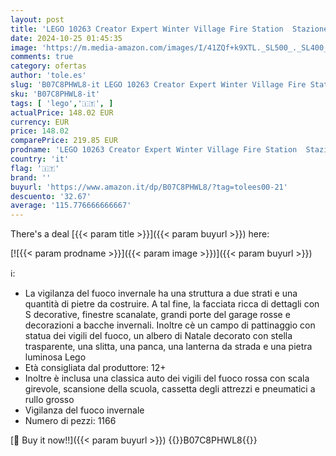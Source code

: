 ```yaml
---
layout: post
title: 'LEGO 10263 Creator Expert Winter Village Fire Station  Stazione dei vigili del fuoco per bambini'
date: 2024-10-25 01:45:35
image: 'https://m.media-amazon.com/images/I/41ZQf+k9XTL._SL500_._SL400_.jpg'
comments: true
category: ofertas
author: 'tole.es'
slug: 'B07C8PHWL8-it LEGO 10263 Creator Expert Winter Village Fire Station...'
sku: 'B07C8PHWL8-it'
tags: [ 'lego','🇮🇹', ]
actualPrice: 148.02 EUR
currency: EUR
price: 148.02
comparePrice: 219.85 EUR
prodname: 'LEGO 10263 Creator Expert Winter Village Fire Station  Stazione dei vigili del fuoco per bambini'
country: 'it'
flag: '🇮🇹'
brand: ''
buyurl: 'https://www.amazon.it/dp/B07C8PHWL8/?tag=tolees00-21'
descuento: '32.67'
average: '115.776666666667'
---
```


There's a deal [{{< param title >}}]({{< param buyurl >}})  here:

[![{{< param prodname >}}]({{< param image >}})]({{< param buyurl >}})

ℹ️:

- La vigilanza del fuoco invernale ha una struttura a due strati e una quantità di pietre da costruire. A tal fine, la facciata ricca di dettagli con S decorative, finestre scanalate, grandi porte del garage rosse e decorazioni a bacche invernali. Inoltre cè un campo di pattinaggio con statua dei vigili del fuoco, un albero di Natale decorato con stella trasparente, una slitta, una panca, una lanterna da strada e una pietra luminosa Lego
- Età consigliata dal produttore: 12+
- Inoltre è inclusa una classica auto dei vigili del fuoco rossa con scala girevole, scansione della scuola, cassetta degli attrezzi e pneumatici a rullo grosso
- Vigilanza del fuoco invernale
- Numero di pezzi: 1166

[🛒 Buy it now!!]({{< param buyurl >}})
{{<world>}}B07C8PHWL8{{</world>}}
